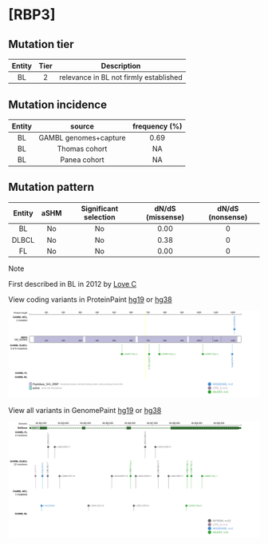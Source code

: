 # [RBP3]

## Mutation tier

|Entity|Tier|Description                           |
|:------:|:----:|--------------------------------------|
|BL    |2   |relevance in BL not firmly established|
## Mutation incidence

|Entity|source               |frequency (%)|
|:------:|:---------------------:|:-------------:|
|BL    |GAMBL genomes+capture|0.69         |
|BL    |Thomas cohort        |  NA         |
|BL    |Panea cohort         |  NA         |

## Mutation pattern

|Entity|aSHM|Significant selection|dN/dS (missense)|dN/dS (nonsense)|
|:------:|:----:|:---------------------:|:----------------:|:----------------:|
|BL    |No  |No                   |0.00            |0               |
|DLBCL |No  |No                   |0.38            |0               |
|FL    |No  |No                   |0.00            |0               |


> [!NOTE]
> First described in BL in 2012 by [Love C](https://pubmed.ncbi.nlm.nih.gov/23143597)


View coding variants in ProteinPaint [hg19](https://www.bcgsc.ca/downloads/morinlab/GAMBL/test/genes/RBP3_protein.html)  or [hg38](https://www.bcgsc.ca/downloads/morinlab/GAMBL/test/genes/RBP3_protein_hg38.html)

![image](images/proteinpaint/RBP3_NM_002900.svg)

View all variants in GenomePaint [hg19](https://www.bcgsc.ca/downloads/morinlab/GAMBL/test/genes/RBP3.html)  or [hg38](https://www.bcgsc.ca/downloads/morinlab/GAMBL/test/genes/RBP3_hg38.html)

![image](images/proteinpaint/RBP3.svg)
